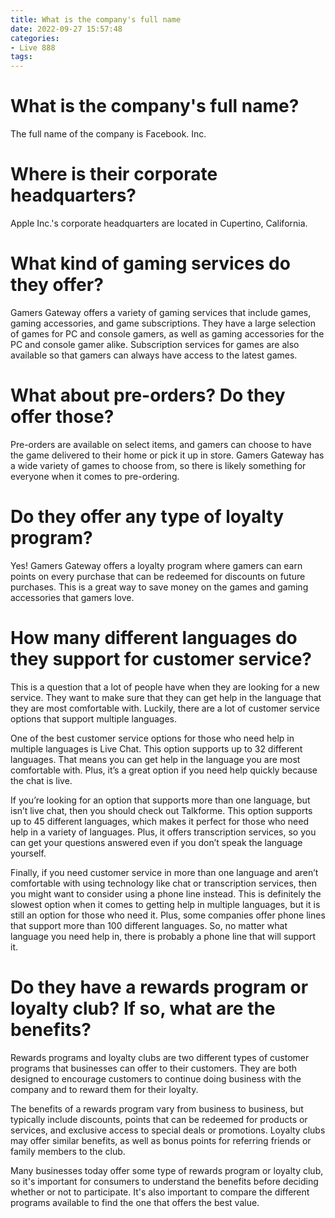 ```yaml
---
title: What is the company's full name 
date: 2022-09-27 15:57:48
categories:
- Live 888
tags:
---
```



#  What is the company's full name? 

The full name of the company is Facebook. Inc.

#  Where is their corporate headquarters? 

Apple Inc.'s corporate headquarters are located in Cupertino, California.

#  What kind of gaming services do they offer? 

Gamers Gateway offers a variety of gaming services that include games, gaming accessories, and game subscriptions. They have a large selection of games for PC and console gamers, as well as gaming accessories for the PC and console gamer alike. Subscription services for games are also available so that gamers can always have access to the latest games.

# What about pre-orders? Do they offer those? 

Pre-orders are available on select items, and gamers can choose to have the game delivered to their home or pick it up in store. Gamers Gateway has a wide variety of games to choose from, so there is likely something for everyone when it comes to pre-ordering.

# Do they offer any type of loyalty program? 

Yes! Gamers Gateway offers a loyalty program where gamers can earn points on every purchase that can be redeemed for discounts on future purchases. This is a great way to save money on the games and gaming accessories that gamers love.

#  How many different languages do they support for customer service? 

This is a question that a lot of people have when they are looking for a new service. They want to make sure that they can get help in the language that they are most comfortable with. Luckily, there are a lot of customer service options that support multiple languages.

One of the best customer service options for those who need help in multiple languages is Live Chat. This option supports up to 32 different languages. That means you can get help in the language you are most comfortable with. Plus, it’s a great option if you need help quickly because the chat is live.

If you’re looking for an option that supports more than one language, but isn’t live chat, then you should check out Talkforme. This option supports up to 45 different languages, which makes it perfect for those who need help in a variety of languages. Plus, it offers transcription services, so you can get your questions answered even if you don’t speak the language yourself.

Finally, if you need customer service in more than one language and aren’t comfortable with using technology like chat or transcription services, then you might want to consider using a phone line instead. This is definitely the slowest option when it comes to getting help in multiple languages, but it is still an option for those who need it. Plus, some companies offer phone lines that support more than 100 different languages. So, no matter what language you need help in, there is probably a phone line that will support it.

#  Do they have a rewards program or loyalty club? If so, what are the benefits?

Rewards programs and loyalty clubs are two different types of customer programs that businesses can offer to their customers. They are both designed to encourage customers to continue doing business with the company and to reward them for their loyalty.

The benefits of a rewards program vary from business to business, but typically include discounts, points that can be redeemed for products or services, and exclusive access to special deals or promotions. Loyalty clubs may offer similar benefits, as well as bonus points for referring friends or family members to the club.

Many businesses today offer some type of rewards program or loyalty club, so it's important for consumers to understand the benefits before deciding whether or not to participate. It's also important to compare the different programs available to find the one that offers the best value.